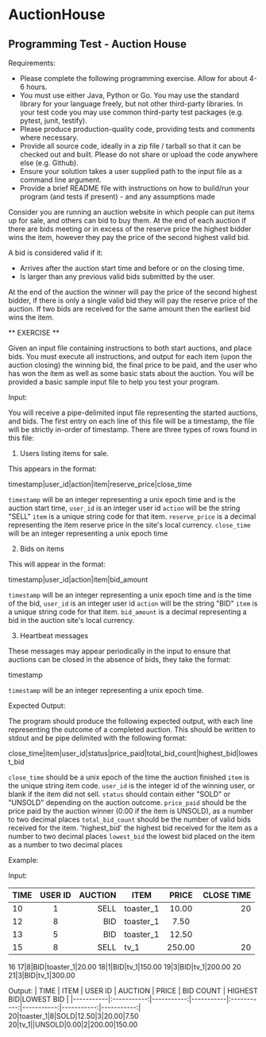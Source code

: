 # AuctionHouse
 
## Programming Test - Auction House

Requirements:
 - Please complete the following programming exercise. Allow for about 4-6 hours.
 - You must use either Java, Python or Go. You may use the standard library for your
   language freely, but not other third-party libraries. In your test code you may use
   common third-party test packages (e.g. pytest, junit, testify).
 - Please produce production-quality code, providing tests and comments where necessary.
 - Provide all source code, ideally in a zip file / tarball so that it can be checked out and
   built. Please do not share or upload the code anywhere else (e.g. Github).
 - Ensure your solution takes a user supplied path to the input file as a command line argument.
 - Provide a brief README file with instructions on how to build/run your program (and tests if
   present) - and any assumptions made

Consider you are running an auction website in which people can put items up for sale, and others can bid to buy them. At the end of each auction if there are bids meeting or in excess of the reserve price the highest bidder wins the item, however they pay the price of the second highest valid bid.

A bid is considered valid if it:
  * Arrives after the auction start time and before or on the closing time.
  * Is larger than any previous valid bids submitted by the user.

At the end of the auction the winner will pay the price of the second highest bidder, if there is only a single valid bid they will pay the reserve price of the auction. If two bids are received for the same amount then the earliest bid wins the item.

** EXERCISE **

Given an input file containing instructions to both start auctions, and place bids. You must execute all instructions, and output for each item (upon the auction closing) the winning bid, the final price to be paid, and the user who has won the item as well as some basic stats about the auction. You will be provided a basic sample input file to help you test your program.

Input:

You will receive a pipe-delimited input file representing the started auctions, and bids. The first entry on each line of this file will be a timestamp, the file will be strictly in-order of timestamp. There are three types of rows found in this file:

1) Users listing items for sale.

This appears in the format:

timestamp|user_id|action|item|reserve_price|close_time

`timestamp` will be an integer representing a unix epoch time and is the auction start time,
`user_id` is an integer user id
`action` will be the string "SELL"
`item` is a unique string code for that item.
`reserve_price` is a decimal representing the item reserve price in the site's local currency.
`close_time` will be an integer representing a unix epoch time


2) Bids on items

This will appear in the format:

timestamp|user_id|action|item|bid_amount

`timestamp` will be an integer representing a unix epoch time and is the time of the bid,
`user_id` is an integer user id
`action` will be the string "BID"
`item` is a unique string code for that item.
`bid_amount` is a decimal representing a bid in the auction site's local currency.

3) Heartbeat messages

These messages may appear periodically in the input to ensure that auctions can be closed in the absence of bids, they take the format:

timestamp

`timestamp` will be an integer representing a unix epoch time.

Expected Output:

The program should produce the following expected output, with each line representing the outcome of a completed auction. This should be written to stdout and be pipe delimited
with the following format:

close_time|item|user_id|status|price_paid|total_bid_count|highest_bid|lowest_bid

`close_time` should be a unix epoch of the time the auction finished
`item` is the unique string item code.
`user_id` is the integer id of the winning user, or blank if the item did not sell.
`status` should contain either "SOLD" or "UNSOLD" depending on the auction outcome.
`price_paid` should be the price paid by the auction winner (0.00 if the item is UNSOLD), as a
number to two decimal places
`total_bid_count` should be the number of valid bids received for the item.
'highest_bid' the highest bid received for the item as a number to two decimal places
`lowest_bid` the lowest bid placed on the item as a number to two decimal places


Example:

Input:

| TIME      | USER ID     | AUCTION    | ITEM      | PRICE       | CLOSE TIME |  
|-----------|:-----------:|-----------:|-----------|:-----------:|-----------:|
10|1|SELL|toaster_1|10.00|20
12|8|BID|toaster_1|7.50
13|5|BID|toaster_1|12.50
15|8|SELL|tv_1|250.00|20
16
17|8|BID|toaster_1|20.00
18|1|BID|tv_1|150.00
19|3|BID|tv_1|200.00
20
21|3|BID|tv_1|300.00


Output:
| TIME      | ITEM        | USER ID    | AUCTION   | PRICE       | BID COUNT  | HIGHEST BID|LOWEST BID  |
|-----------|:-----------:|-----------:|-----------|:-----------:|-----------:|-----------:|-----------:|
20|toaster_1|8|SOLD|12.50|3|20.00|7.50
20|tv_1||UNSOLD|0.00|2|200.00|150.00
